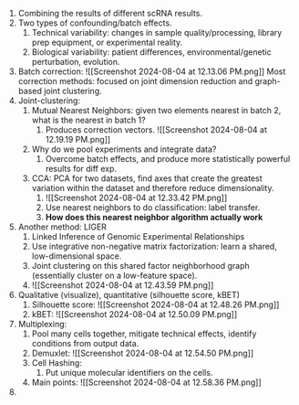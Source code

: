 1. Combining the results of different scRNA results. 
2. Two types of confounding/batch effects.
	1. Technical variability: changes in sample quality/processing, library prep equipment, or experimental reality. 
	2. Biological variability: patient differences, environmental/genetic perturbation, evolution. 
3. Batch correction:
		![[Screenshot 2024-08-04 at 12.13.06 PM.png]]
		Most correction methods: focused on joint dimension reduction and graph-based joint clustering. 
4. Joint-clustering:
	1. Mutual Nearest Neighbors: given two elements nearest in batch 2, what is the nearest in batch 1?
		1. Produces correction vectors. ![[Screenshot 2024-08-04 at 12.19.19 PM.png]]
	2. Why do we pool experiments and integrate data?
		1. Overcome batch effects, and produce more statistically powerful results for diff exp.
	3. CCA: PCA for two datasets, find axes that create the greatest variation within the dataset and therefore reduce dimensionality. 
		1. ![[Screenshot 2024-08-04 at 12.33.42 PM.png]]
		2. Use nearest neighbors to do classification: label transfer.
		3. **How does this nearest neighbor algorithm actually work**
5. Another method: LIGER
	1. Linked Inference of Genomic Experimental Relationships
	2. Use integrative non-negative matrix factorization: learn a shared, low-dimensional space. 
	3. Joint clustering on this shared factor neighborhood graph (essentially cluster on a low-feature space).
	4. ![[Screenshot 2024-08-04 at 12.43.59 PM.png]]
6. Qualitative (visualize), quantitative (silhouette score, kBET)
	1. Silhouette score:
			![[Screenshot 2024-08-04 at 12.48.26 PM.png]]
	2. kBET: ![[Screenshot 2024-08-04 at 12.50.09 PM.png]]
1. Multiplexing:
	1. Pool many cells together, mitigate technical effects, identify conditions from output data. 
	2. Demuxlet:
			![[Screenshot 2024-08-04 at 12.54.50 PM.png]]
	3. Cell Hashing:
		1. Put unique molecular identifiers on the cells. 
	4. Main points:
		![[Screenshot 2024-08-04 at 12.58.36 PM.png]]
2. 